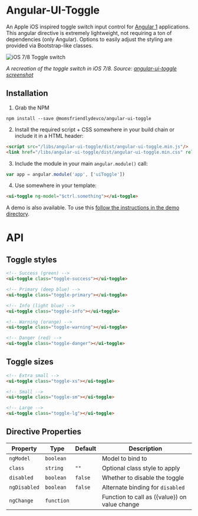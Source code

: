 Angular-UI-Toggle
=================
An Apple iOS inspired toggle switch input control for [Angular 1](https://angularjs.org) applications. This angular directive is extremely lightweight, not requiring a ton of dependencies (only Angular). Options to easily adjust the styling are provided via Bootstrap-like classes.

![iOS 7/8 Toggle switch](https://cloud.githubusercontent.com/assets/8142632/21925053/6f450396-d9c7-11e6-850a-73ca3b50bc42.gif)

*A recreation of the toggle switch in iOS 7/8. Source: [angular-ui-toggle screenshot](https://dribbble.com/shots/1109255--GIF-iOS-7-switch-3)*


Installation
------------
1. Grab the NPM

```shell
npm install --save @momsfriendlydevco/angular-ui-toggle
```


2. Install the required script + CSS somewhere in your build chain or include it in a HTML header:

```html
<script src="/libs/angular-ui-toggle/dist/angular-ui-toggle.min.js"/>
<link href="/libs/angular-ui-toggle/dist/angular-ui-toggle.min.css" rel="stylesheet" type="text/css"/>
```

3. Include the module in your main `angular.module()` call:

```javascript
var app = angular.module('app', ['uiToggle'])
```


4. Use somewhere in your template:

```html
<ui-toggle ng-model="$ctrl.something"></ui-toggle>
```


A demo is also available. To use this [follow the instructions in the demo directory](./demo/README.md).


API
===

Toggle styles
-------------

```html
<!-- Success (green) -->
<ui-toggle class="toggle-success"></ui-toggle>

<!-- Primary (deep blue) -->
<ui-toggle class="toggle-primary"></ui-toggle>

<!-- Info (light blue) -->
<ui-toggle class="toggle-info"></ui-toggle>

<!-- Warning (orange) -->
<ui-toggle class="toggle-warning"></ui-toggle>

<!-- Danger (red) -->
<ui-toggle class="toggle-danger"></ui-toggle>
```


Toggle sizes
------------

```html
<!-- Extra small -->
<ui-toggle class="toggle-xs"></ui-toggle>

<!-- Small -->
<ui-toggle class="toggle-sm"></ui-toggle>

<!-- Large -->
<ui-toggle class="toggle-lg"></ui-toggle>
```


Directive Properties
--------------------

| Property     | Type       | Default   | Description                                   |
|--------------|------------|-----------|-----------------------------------------------|
| `ngModel`    | `boolean`  |           | Model to bind to                              |
| `class`      | `string`   | `""`      | Optional class style to apply                 |
| `disabled`   | `boolean`  | `false`   | Whether to disable the toggle                 |
| `ngDisabled` | `boolean`  | `false`   | Alternate binding for `disabled`              |
| `ngChange`   | `function` |           | Function to call as ({value}) on value change |
